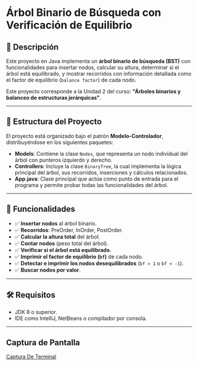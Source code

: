 # Árbol Binario de Búsqueda con Verificación de Equilibrio

## 📘 Descripción

Este proyecto en Java implementa un **árbol binario de búsqueda (BST)** con funcionalidades para insertar nodos, calcular su altura, determinar si el árbol está equilibrado, y mostrar recorridos con información detallada como el factor de equilibrio (`balance factor`) de cada nodo.

Este proyecto corresponde a la Unidad 2 del curso: **"Árboles binarios y balanceo de estructuras jerárquicas"**.

---

## 📂 Estructura del Proyecto

El proyecto está organizado bajo el patrón **Modelo-Controlador**, distribuyéndose en los siguientes paquetes:

- **Models**: Contiene la clase `Nodes`, que representa un nodo individual del árbol con punteros izquierdo y derecho.
- **Controllers**: Incluye la clase `BinaryTree`, la cual implementa la lógica principal del árbol, sus recorridos, inserciones y cálculos relacionados.
- **App.java**: Clase principal que actúa como punto de entrada para el programa y permite probar todas las funcionalidades del árbol.

---

## 🚀 Funcionalidades

- ✅ **Insertar nodos** al árbol binario.
- ✅ **Recorridos**: PreOrder, InOrder, PostOrder.
- ✅ **Calcular la altura total** del árbol.
- ✅ **Contar nodos** (peso total del árbol).
- ✅ **Verificar si el árbol está equilibrado**.
- ✅ **Imprimir el factor de equilibrio (`bf`)** de cada nodo.
- ✅ **Detectar e imprimir los nodos desequilibrados** (`bf > 1` o `bf < -1`).
- ✅ **Buscar nodos por valor**.

---

## 🛠️ Requisitos

- JDK 8 o superior.
- IDE como IntelliJ, NetBeans o compilador por consola.

---
## Captura de Pantalla

[Captura De Terminal](src/Materia/App.java)
